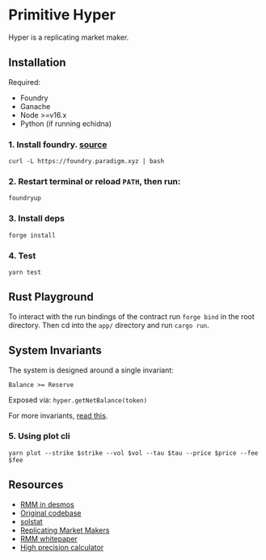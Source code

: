 # Primitive Hyper

Hyper is a replicating market maker.

## Installation

Required:

- Foundry
- Ganache
- Node >=v16.x
- Python (if running echidna)

### 1. Install foundry. [source](https://github.com/foundry-rs/foundry)

`curl -L https://foundry.paradigm.xyz | bash`

### 2. Restart terminal or reload `PATH`, then run:

`foundryup`

### 3. Install deps

`forge install`

### 4. Test

`yarn test`

## Rust Playground

To interact with the run bindings of the contract run `forge bind` in the root directory. Then cd into the `app/` directory and run `cargo run`.

## System Invariants

The system is designed around a single invariant:

```
Balance >= Reserve
```

Exposed via: `hyper.getNetBalance(token)`

For more invariants, [read this](./test/README.md).

### 5. Using plot cli

`yarn plot --strike $strike --vol $vol --tau $tau --price $price --fee $fee`


## Resources

- [RMM in desmos](https://www.desmos.com/calculator/8py0nzdgfp)
- [Original codebase](https://github.com/primitivefinance/rmm-core)
- [solstat](https://github.com/primitivefinance/solstat)
- [Replicating Market Makers](https://github.com/angeris/angeris.github.io/blob/master/papers/rmms.pdf)
- [RMM whitepaper](https://primitive.xyz/whitepaper)
- [High precision calculator](https://keisan.casio.com/calculator)
